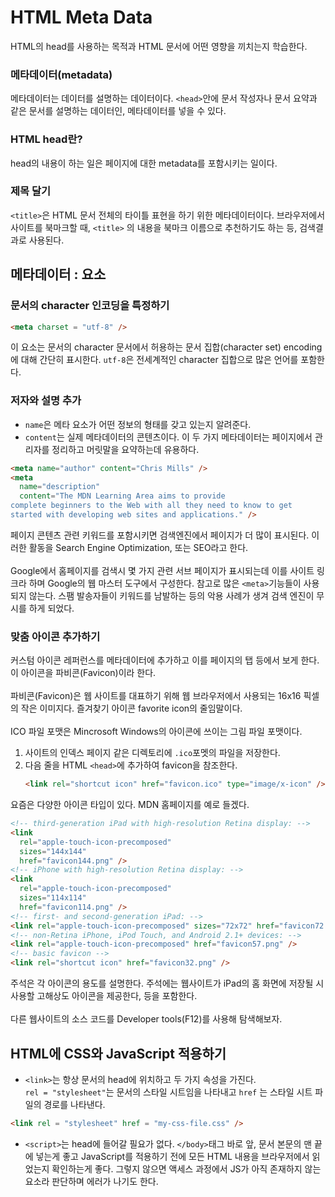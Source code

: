 # HTML Meta Data
HTML의 head를 사용하는 목적과 HTML 문서에 어떤 영향을 끼치는지 학습한다.
### 메타데이터(metadata)
메타데이터는 데이터를 설명하는 데이터이다. ```<head>```안에 문서 작성자나 문서 요약과 같은 문서를 설명하는 데이터인, 메타데이터를 
넣을 수 있다.

### HTML head란?
head의 내용이 하는 일은 페이지에 대한 metadata를 포함시키는 일이다.

### 제목 달기
```<title>```은 HTML 문서 전체의 타이틀 표현을 하기 위한 메타데이터이다. 브라우저에서 사이트를 북마크할 때, ```<title>```
의 내용을 북마크 이름으로 추천하기도 하는 등, 검색결과로 사용된다.

## 메타데이터 : <meta> 요소
### 문서의 character 인코딩을 특정하기
```html
<meta charset = "utf-8" />
```
이 요소는 문서의 character 문서에서 허용하는 문서 집합(character set) encoding에 대해 간단히 표시한다.
```utf-8```은 전세계적인 character 집합으로 많은 언어를 포함한다. 
### 저자와 설명 추가
- ```name```은 메타 요소가 어떤 정보의 형태를 갖고 있는지 알려준다.
- ```content```는 실제 메타데이터의 콘텐츠이다.
이 두 가지 메타데이터는 페이지에서 관리자를 정리하고 머릿말을 요약하는데 유용하다.
```html
<meta name="author" content="Chris Mills" />
<meta
  name="description"
  content="The MDN Learning Area aims to provide
complete beginners to the Web with all they need to know to get
started with developing web sites and applications." />
```
페이지 콘텐츠 관련 키워드를 포함시키면 검색엔진에서 페이지가 더 많이 표시된다. 이러한 활동을 Search Engine Optimization, 또는 
SEO라고 한다.<br><br>
Google에서 홈페이지를 검색시 몇 가지 관련 서브 페이지가 표시되는데 이를 사이트 링크라 하며 Google의 웹 마스터 도구에서 구성한다.
참고로 많은 ```<meta>```기능들이 사용되지 않는다. 스팸 발송자들이 키워드를 남발하는 등의 악용 사례가 생겨 검색 엔진이 무시를 하게 되었다.
### 맞춤 아이콘 추가하기
커스텀 아이콘 레퍼런스를 메타데이터에 추가하고 이를 페이지의 탭 등에서 보게 한다. 
이 아이콘을 파비콘(Favicon)이라 한다.<br><br>
파비콘(Favicon)은 웹 사이트를 대표하기 위해 웹 브라우저에서 사용되는 16x16 픽셀의 작은 이미지다. 즐겨찾기 아이콘 favorite icon의
줄임말이다.<br><br>
ICO 파일 포맷은 Mincrosoft Windows의 아이콘에 쓰이는 그림 파일 포맷이다.
1. 사이트의 인덱스 페이지 같은 디렉토리에 ```.ico```포멧의 파일을 저장한다.
2. 다음 줄을 HTML ```<head>```에 추가하여 favicon을 참조한다.
   ```html
   <link rel="shortcut icon" href="favicon.ico" type="image/x-icon" />
   ```
요즘은 다양한 아이콘 타입이 있다. MDN 홈페이지를 예로 들겠다.
```html
<!-- third-generation iPad with high-resolution Retina display: -->
<link
  rel="apple-touch-icon-precomposed"
  sizes="144x144"
  href="favicon144.png" />
<!-- iPhone with high-resolution Retina display: -->
<link
  rel="apple-touch-icon-precomposed"
  sizes="114x114"
  href="favicon114.png" />
<!-- first- and second-generation iPad: -->
<link rel="apple-touch-icon-precomposed" sizes="72x72" href="favicon72.png" />
<!-- non-Retina iPhone, iPod Touch, and Android 2.1+ devices: -->
<link rel="apple-touch-icon-precomposed" href="favicon57.png" />
<!-- basic favicon -->
<link rel="shortcut icon" href="favicon32.png" />
```
주석은 각 아이콘의 용도를 설명한다. 주석에는 웹사이트가 iPad의 홈 화면에 저장될 시 사용할 고해상도
아이콘을 제공한다, 등을 포함한다.<br><br>
다른 웹사이트의 소스 코드를 Developer tools(F12)를 사용해 탐색해보자.

## HTML에 CSS와 JavaScript 적용하기
- ```<link>```는 항상 문서의 head에 위치하고 두 가지 속성을 가진다. <br>
```rel = "stylesheet"```는 문서의 스타일 시트임을 나타내고 ```href```
는 스타일 시트 파일의 경로를 나타낸다.
```html
<link rel = "stylesheet" href = "my-css-file.css" />
```
- ```<script>```는 head에 들어갈 필요가 없다. ```</body>```태그 바로 앞, 문서 본문의 맨 끝에 넣는게 좋고
JavaScript를 적용하기 전에 모든 HTML 내용을 브라우저에서 읽었는지 확인하는게 좋다. 그렇지 않으면 액세스 과정에서 JS가
아직 존재하지 않는 요소라 판단하며 에러가 나기도 한다.

